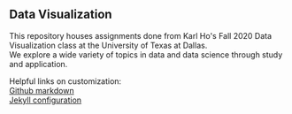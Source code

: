 ## Data Visualization 

This repository houses assignments done from Karl Ho's Fall 2020 Data Visualization class at the University of Texas at Dallas.\
We explore a wide variety of topics in data and data science through study and application.

Helpful links on customization:\
[Github markdown](https://guides.github.com/features/mastering-markdown/)\
[Jekyll configuration](https://dh.obdurodon.org/jekyll.xhtml)

